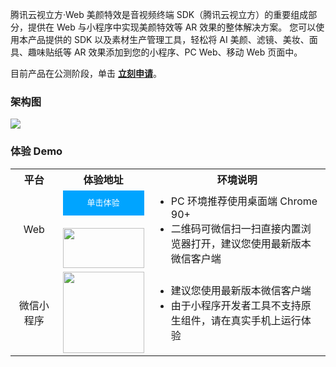 腾讯云视立方·Web 美颜特效是音视频终端 SDK（腾讯云视立方）的重要组成部分，提供在 Web 与小程序中实现美颜特效等 AR 效果的整体解决方案。
您可以使用本产品提供的 SDK 以及素材生产管理工具，轻松将 AI 美颜、滤镜、美妆、面具、趣味贴纸等 AR 效果添加到您的小程序、PC Web、移动 Web 页面中。

目前产品在公测阶段，单击 **[立刻申请](https://cloud.tencent.com/apply/p/9fuh8sv6fl?!preview)**。

### 架构图
![](https://qcloudimg.tencent-cloud.cn/raw/296f2725f30117937d23e49fa08d1786.png)


<style>
.inbuttom{height: 40px;width: 130px;min-width: 24px;padding: 0 20px;background-color: #00a4ff;color: #fff;border: 1px solid #00a4ff;line-height: 30px;text-align: center;display: inline-block;cursor: pointer;outline: 0 none;box-sizing: border-box;text-decoration: none;font-size: 13px;vertical-align: middle;white-space: nowrap;}
</style>

### 体验 Demo 
<table>
<tr><th width="15%" style="text-align:center">平台</th><th style="text-align:center">体验地址</th><th>环境说明</th></tr>
<tr>
<td style="text-align:center">Web</td>
<td style="text-align:center">
<input type="button" value="单击体验" class="inbuttom" onclick="window.open('https://demo.webar.qcloud.com');reportEvent({name: 'demo-click-web', ext1: 'api-example'});" /><br><br>
<img src='https://qcloudimg.tencent-cloud.cn/raw/d187129937ba21f7856f4b69e9ce39a6.png' width=130px height=64px>
</td>
<td><ul style="margin:0">
<li>PC 环境推荐使用桌面端 Chrome 90+</li>
<li>二维码可微信扫一扫直接内置浏览器打开，建议您使用最新版本微信客户端</li></ul>
</td>
</tr><tr>
<td style="text-align:center">微信小程序</td>
<td><img src='https://qcloudimg.tencent-cloud.cn/raw/3494d6ef08f375ad882b2398222be3d6.jpg' width=130px height=130px></td>
<td><ul style="margin:0">
  <li>建议您使用最新版本微信客户端</li>
  <li>由于小程序开发者工具不支持原生组件，请在真实手机上运行体验</li></ul>
</td>
</tr>
</table>
